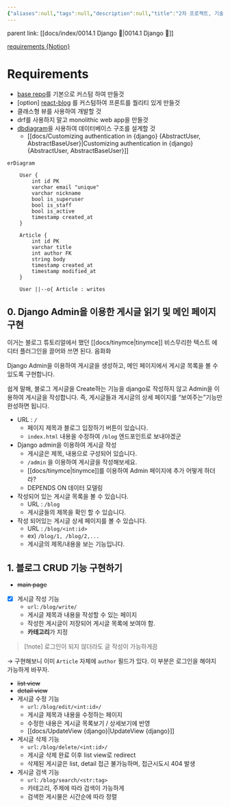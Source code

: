 ```yaml
---
{"aliases":null,"tags":null,"description":null,"title":"2차 프로젝트, 기술 블로그 만들기 - estsoft {Django}","created":"2023-07-17T15:31:28","updated":"2023-07-24T13:18:08","dg-publish":true,"permalink":"/docs/2차 프로젝트, 기술 블로그 만들기 - estsoft {Django}/","dgPassFrontmatter":true}
---
```



parent link: [[docs/index/0014.1 Django 🎈\|0014.1 Django 🎈]]

[requirements {Notion}](https://paullabworkspace.notion.site/Blog-2a7d87f563ad42f9a0382f523fae14e1)

# Requirements

- [base repo](https://github.com/weniv/BackendOrmi/tree/main/HTML-CSS/board_final)를 기본으로 커스텀 하여 만들것
- \[option\]  [react-blog](https://weniv.github.io/react-blog/) 를 커스텀하여 프론트를 퀄리티 있게 만들것
- 클래스형 뷰를 사용하여 개발할 것
- drf를 사용하지 말고 monolithic web app을 만들것
- [dbdiagram](https://dbdiagram.io/home)을 사용하여 데이터베이스 구조를 설계할 것
	- [[docs/Customizing authentication in {django} {AbstractUser, AbstractBaseUser}\|Customizing authentication in {django} {AbstractUser, AbstractBaseUser}]]

```mermaid
erDiagram

	User {
		int id PK
		varchar email "unique"
		varchar nickname
		bool is_superuser
		bool is_staff
		bool is_active
		timestamp created_at
	}

	Article {
		int id PK
		varchar title
		int author FK
		string body
		timestamp created_at
		timestamp modified_at
	}

	User ||--o{ Article : writes
```

## 0. Django Admin을 이용한 게시글 읽기 및 메인 페이지 구현

이거는 블로그 튜토리얼에서 했던 [[docs/tinymce\|tinymce]] 비스무리한 텍스트 에디터 플러그인을 끌어와 쓰면 된다. 음화화

Django Admin을 이용하여 게시글을 생성하고, 메인 페이지에서 게시글 목록을 볼 수 있도록 구현합니다.

쉽게 말해, 블로그 게시글을 Create하는 기능을 django로 작성하지 않고 Admin을 이용하여 게시글을 작성합니다. 즉, 게시글들과 게시글의 상세 페이지를 “보여주는”기능만 완성하면 됩니다.

- URL : `/` 
	- 페이지 제목과 블로그 입장하기 버튼이 있습니다.
	- `index.html` 내용을 수정하여 `/blog` 엔드포인트로 보내야겠군
- Django admin을 이용하여 게시글 작성
	- 게시글은 제목, 내용으로 구성되어 있습니다.
	- `/admin` 을 이용하여 게시글을 작성해보세요.  
	- [[docs/tinymce\|tinymce]]를 이용하여 Admin 페이지에 추가 어떻게 하더라?
	- DEPENDS ON 데이터 모델링
- 작성되어 있는 게시글 목록을 볼 수 있습니다.  
	- URL : `/blog`
	- 게시글들의 제목을 확인 할 수 있습니다.  
- 작성 되어있는 게시글 상세 페이지를 볼 수 있습니다.  
	- URL : `/blog/<int:id>`
	- ex) `/blog/1, /blog/2,...`
	- 게시글의 제목/내용을 보는 기능입니다.

## 1. 블로그 CRUD 기능 구현하기

- ~~main page~~
- [x] 게시글 작성 기능
	- `url`: `/blog/write/`
	- 게시글 제목과 내용을 작성할 수 있는 페이지
	- 작성한 게시글이 저장되어 게시글 목록에 보여야 함.
	- **카테고리**가 지정

> [!note]  로그인이 되지 않더라도 글 작성이 가능하게끔

→ 구현해보니 이미 `Article` 자체에 `author` 필드가 있다. 이 부분은 로그인을 해야지 가능하게 바꾸자.

- ~~list view~~
- ~~detail view~~
- 게시글 수정 기능
	- `url`: `/blog/edit/<int:id>/`
	- 게시글 제목과 내용을 수정하는 페이지
	- 수정한 내용은 게시글 목록보기 / 상세보기에 반영
	- [[docs/UpdateView {django}\|UpdateView {django}]]
- 게시글 삭제 기능
	- `url`: `/blog/delete/<int:id>/`
	- 게시글 삭제 완료 이후 list view로 redirect
	- 삭제된 게시글은 list, detail 접근 불가능하며, 접근시도시 404 발생
- 게시글 검색 기능
	- `url`: `/blog/search/<str:tag>`
	- 카테고리, 주제에 따라 검색이 가능하게
	- 검색한 게시물은 시간순에 따라 정렬
